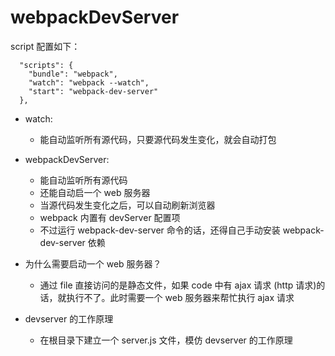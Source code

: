 # webpackDevServer

  script 配置如下：
  ```
    "scripts": {
      "bundle": "webpack",
      "watch": "webpack --watch",
      "start": "webpack-dev-server"
    },
  ```
- watch: 
  - 能自动监听所有源代码，只要源代码发生变化，就会自动打包

- webpackDevServer: 
  - 能自动监听所有源代码
  - 还能自动启一个 web 服务器
  - 当源代码发生变化之后，可以自动刷新浏览器
  - webpack 内置有 devServer 配置项
  - 不过运行 webpack-dev-server 命令的话，还得自己手动安装 webpack-dev-server 依赖

- 为什么需要启动一个 web 服务器？
  -  通过 file 直接访问的是静态文件，如果 code 中有 ajax 请求 (http 请求)的话，就执行不了。此时需要一个 web 服务器来帮忙执行 ajax 请求

- devserver 的工作原理
  - 在根目录下建立一个 server.js 文件，模仿 devserver 的工作原理
